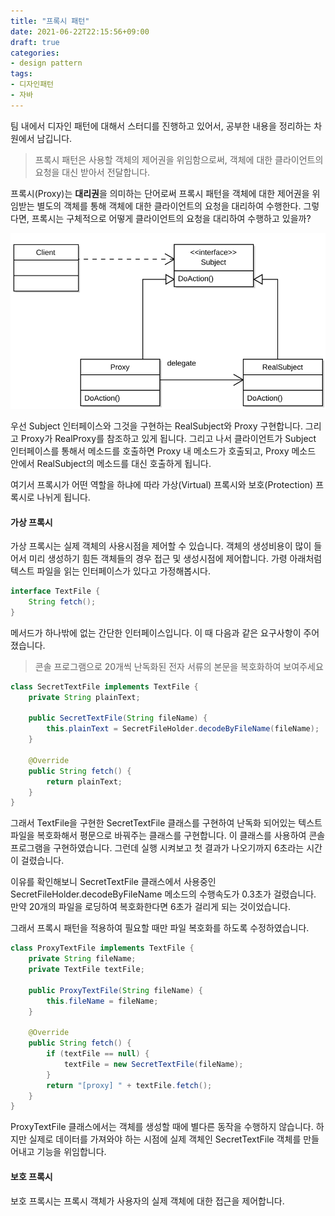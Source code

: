 ```yaml
---
title: "프록시 패턴"
date: 2021-06-22T22:15:56+09:00
draft: true
categories:
- design pattern
tags:
- 디자인패턴
- 자바
---
```


팀 내에서 디자인 패턴에 대해서 스터디를 진행하고 있어서, 공부한 내용을 정리하는 차원에서 남깁니다.

> 프록시 패턴은 사용할 객체의 제어권을 위임함으로써, 객체에 대한 클라이언트의 요청을 대신 받아서 전달합니다.

프록시(Proxy)는 **대리권**을 의미하는 단어로써 프록시 패턴을 객체에 대한 제어권을 위임받는 별도의 객체를 통해 객체에 대한 클라이언트의 요청을 대리하여 수행한다. 그렇다면, 프록시는 구체적으로 어떻게 클라이언트의 요청을 대리하여 수행하고 있을까?

![](/images/Proxy_pattern_diagram.svg)

우선 Subject 인터페이스와 그것을 구현하는 RealSubject와 Proxy 구현합니다. 그리고 Proxy가 RealProxy를 참조하고 있게 됩니다. 그리고 나서 클라이언트가 Subject 인터페이스를 통해서 메소드를 호출하면 Proxy 내 메소드가 호출되고, Proxy 메소드 안에서 RealSubject의 메소드를 대신 호출하게 됩니다.

여기서 프록시가 어떤 역할을 하냐에 따라 가상(Virtual) 프록시와 보호(Protection) 프록시로 나뉘게 됩니다.

#### 가상 프록시

가상 프록시는 실제 객체의 사용시점을 제어할 수 있습니다. 객체의 생성비용이 많이 들어서 미리 생성하기 힘든 객체들의 경우 접근 및 생성시점에 제어합니다. 가령 아래처럼 텍스트 파일을 읽는 인터페이스가 있다고 가정해봅시다.

```java
interface TextFile {
    String fetch();
}
```

메서드가 하나밖에 없는 간단한 인터페이스입니다. 이 때 다음과 같은 요구사항이 주어졌습니다.

> 콘솔 프로그램으로 20개씩 난독화된 전자 서류의 본문을 복호화하여 보여주세요

```java
class SecretTextFile implements TextFile {
    private String plainText;

    public SecretTextFile(String fileName) {
        this.plainText = SecretFileHolder.decodeByFileName(fileName);
    }

    @Override
    public String fetch() {
        return plainText;
    }
}
```

그래서 TextFile을 구현한 SecretTextFile 클래스를 구현하여 난독화 되어있는 텍스트 파일을 복호화해서 평문으로 바꿔주는 클래스를 구현합니다. 이 클래스를 사용하여 콘솔 프로그램을 구현하였습니다. 그런데 실행 시켜보고 첫 결과가 나오기까지 6초라는 시간이 걸렸습니다.

이유를 확인해보니 SecretTextFile 클래스에서 사용중인 SecretFileHolder.decodeByFileName 메소드의 수행속도가 0.3초가 걸렸습니다. 만약 20개의 파일을 로딩하여 복호화한다면 6초가 걸리게 되는 것이었습니다.

그래서 프록시 패턴을 적용하여 필요할 때만 파일 복호화를 하도록 수정하였습니다.

```java
class ProxyTextFile implements TextFile {
    private String fileName;
    private TextFile textFile;

    public ProxyTextFile(String fileName) {
        this.fileName = fileName;
    }

    @Override
    public String fetch() {
        if (textFile == null) {
            textFile = new SecretTextFile(fileName);
        }
        return "[proxy] " + textFile.fetch();
    }
}
```

ProxyTextFile 클래스에서는 객체를 생성할 때에 별다른 동작을 수행하지 않습니다. 하지만 실제로 데이터를 가져와야 하는 시점에 실제 객체인 SecretTextFile 객체를 만들어내고 기능을 위임합니다.

#### 보호 프록시

보호 프록시는 프록시 객체가 사용자의 실제 객체에 대한 접근을 제어합니다.